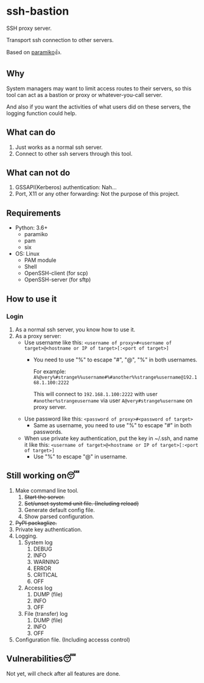 # ssh-bastion

SSH proxy server.

Transport ssh connection to other servers.

Based on [paramiko](https://github.com/paramiko/paramiko)👍.

## Why

System managers may want to limit access routes to their servers,
so this tool can act as a bastion or proxy or whatever-you-call server.

And also if you want the activities of what users did on these servers,
the logging function could help.

## What can do

1. Just works as a normal ssh server.
2. Connect to other ssh servers through this tool.

## What can not do

1. GSSAPI(Kerberos) authentication: Nah...
2. Port, X11 or any other forwarding: Not the purpose of this project.

## Requirements

- Python: 3.6+
  - paramiko
  - pam
  - six
- OS: Linux
  - PAM module
  - Shell
  - OpenSSH-client (for scp)
  - OpenSSH-server (for sftp)

## How to use it

### Login

1. As a normal ssh server, you know how to use it.
2. As a proxy server:
   - Use username like this: `<username of proxy>#<username of target>@<hostname or IP of target>[:<port of target>]`
     - You need to use "%" to escape "#", "@", "%" in both usernames.

        For example: `A%@very%#strange%%username#%#another%%strange%username@192.168.1.100:2222`

        This will connect to `192.168.1.100:2222` with user `#another%strangeusername` via user `A@very#strange%username` on proxy server.
   - Use password like this: `<password of proxy>#<password of target>`
     - Same as username, you need to use "%" to escape "#" in both passwords.
   - When use private key authentication, put the key in ~/.ssh, and name it like this: `<username of target>@<hostname or IP of target>[:<port of target>]`
     - Use "%" to escape "@" in username.

## Still working on😴

1. Make command line tool.
   1. ~~Start the server.~~
   2. ~~Set/unset systemd unit file. (Including reload)~~
   3. Generate default config file.
   4. Show parsed configuration.
2. ~~PyPI packaglize.~~
3. Private key authentication.
4. Logging.
   1. System log
      1. DEBUG
      2. INFO
      3. WARNING
      4. ERROR
      5. CRITICAL
      6. OFF
   2. Access log
      1. DUMP (file)
      2. INFO
      3. OFF
   3. File (transfer) log
      1. DUMP (file)
      2. INFO
      3. OFF
5. Configuration file. (Including accesss control)

## Vulnerabilities😴

Not yet, will check after all features are done.
